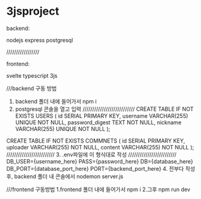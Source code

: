 # 3jsproject

backend:

nodejs
express
postgresql

/////////////////

frontend:

svelte
typescript
3js


///backend 구동 방법
1. backend 폴더 내에 들어가서 npm i
2. postgresql 콘솔을 열고 입력
///////////////////////////
CREATE TABLE IF NOT EXISTS USERS (
    id SERIAL PRIMARY KEY,
    username VARCHAR(255) UNIQUE NOT NULL,
    password_digest TEXT NOT NULL,
    nickname VARCHAR(255) UNIQUE NOT NULL
);

CREATE TABLE IF NOT EXISTS COMMNETS (
    id SERIAL PRIMARY KEY,
    uploader VARCHAR(255) NOT NULL,
    content VARCHAR(255) NOT NULL
);
/////////////////////////
3. .env파일에 이 형식대로 작성
/////////////////////////
DB_USER={username_here}
PASS={password_here}
DB={database_here}
DB_PORT={database_port_here}
PORT={backend_port_here}
4. 전부다 작성후, backend 폴더 내 콘솔에서 nodemon server.js



///frontend 구동방법
1.frontend 폴더 내에 들어가서 npm i
2.그후 npm run dev
